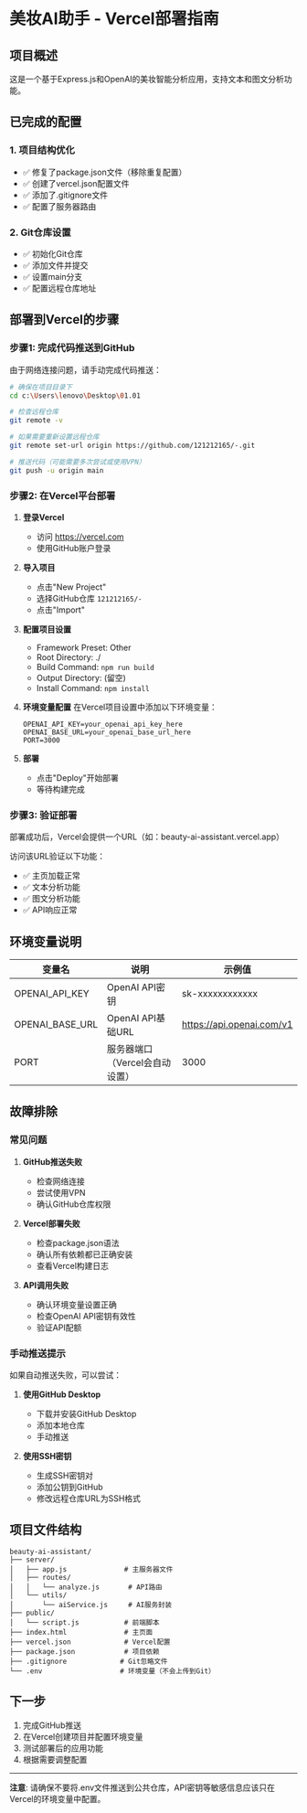 # 美妆AI助手 - Vercel部署指南

## 项目概述
这是一个基于Express.js和OpenAI的美妆智能分析应用，支持文本和图文分析功能。

## 已完成的配置

### 1. 项目结构优化
- ✅ 修复了package.json文件（移除重复配置）
- ✅ 创建了vercel.json配置文件
- ✅ 添加了.gitignore文件
- ✅ 配置了服务器路由

### 2. Git仓库设置
- ✅ 初始化Git仓库
- ✅ 添加文件并提交
- ✅ 设置main分支
- ✅ 配置远程仓库地址

## 部署到Vercel的步骤

### 步骤1: 完成代码推送到GitHub
由于网络连接问题，请手动完成代码推送：

```bash
# 确保在项目目录下
cd c:\Users\lenovo\Desktop\01.01

# 检查远程仓库
git remote -v

# 如果需要重新设置远程仓库
git remote set-url origin https://github.com/121212165/-.git

# 推送代码（可能需要多次尝试或使用VPN）
git push -u origin main
```

### 步骤2: 在Vercel平台部署

1. **登录Vercel**
   - 访问 https://vercel.com
   - 使用GitHub账户登录

2. **导入项目**
   - 点击"New Project"
   - 选择GitHub仓库 `121212165/-`
   - 点击"Import"

3. **配置项目设置**
   - Framework Preset: Other
   - Root Directory: ./
   - Build Command: `npm run build`
   - Output Directory: (留空)
   - Install Command: `npm install`

4. **环境变量配置**
   在Vercel项目设置中添加以下环境变量：
   ```
   OPENAI_API_KEY=your_openai_api_key_here
   OPENAI_BASE_URL=your_openai_base_url_here
   PORT=3000
   ```

5. **部署**
   - 点击"Deploy"开始部署
   - 等待构建完成

### 步骤3: 验证部署

部署成功后，Vercel会提供一个URL（如：beauty-ai-assistant.vercel.app）

访问该URL验证以下功能：
- ✅ 主页加载正常
- ✅ 文本分析功能
- ✅ 图文分析功能
- ✅ API响应正常

## 环境变量说明

| 变量名 | 说明 | 示例值 |
|--------|------|--------|
| OPENAI_API_KEY | OpenAI API密钥 | sk-xxxxxxxxxxxx |
| OPENAI_BASE_URL | OpenAI API基础URL | https://api.openai.com/v1 |
| PORT | 服务器端口（Vercel会自动设置） | 3000 |

## 故障排除

### 常见问题

1. **GitHub推送失败**
   - 检查网络连接
   - 尝试使用VPN
   - 确认GitHub仓库权限

2. **Vercel部署失败**
   - 检查package.json语法
   - 确认所有依赖都已正确安装
   - 查看Vercel构建日志

3. **API调用失败**
   - 确认环境变量设置正确
   - 检查OpenAI API密钥有效性
   - 验证API配额

### 手动推送提示

如果自动推送失败，可以尝试：

1. **使用GitHub Desktop**
   - 下载并安装GitHub Desktop
   - 添加本地仓库
   - 手动推送

2. **使用SSH密钥**
   - 生成SSH密钥对
   - 添加公钥到GitHub
   - 修改远程仓库URL为SSH格式

## 项目文件结构

```
beauty-ai-assistant/
├── server/
│   ├── app.js              # 主服务器文件
│   ├── routes/
│   │   └── analyze.js       # API路由
│   └── utils/
│       └── aiService.js     # AI服务封装
├── public/
│   └── script.js           # 前端脚本
├── index.html              # 主页面
├── vercel.json             # Vercel配置
├── package.json            # 项目依赖
├── .gitignore             # Git忽略文件
└── .env                   # 环境变量（不会上传到Git）
```

## 下一步

1. 完成GitHub推送
2. 在Vercel创建项目并配置环境变量
3. 测试部署后的应用功能
4. 根据需要调整配置

---

**注意**: 请确保不要将.env文件推送到公共仓库，API密钥等敏感信息应该只在Vercel的环境变量中配置。